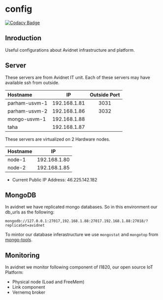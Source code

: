 # config

[![Codacy Badge](https://api.codacy.com/project/badge/Grade/c1930d244a884c23b4b2bedd4367a400)](https://www.codacy.com/app/avidnet/config?utm_source=github.com&amp;utm_medium=referral&amp;utm_content=Avidnet/config&amp;utm_campaign=Badge_Grade)

## Inroduction
Useful configurations about Avidnet infrastructure and platform.

## Server
These servers are from Avidnet IT unit. Each of these servers may have available ssh from outside.

| Hostname       | IP            | Outside Port |
|:-------------- |:-------------:|:------------:|
| parham-usvm-1  | 192.168.1.81  | 3031         |
| parham-usvm-2  | 192.168.1.86  | 3032         |
| mongo-usvm-1   | 192.168.1.88  |              |
| taha           | 192.168.1.87  |              |

These servers are virtualized on 2 Hardware nodes.

| Hostname | IP            |
|:---------|:-------------:|
| node-1   | 192.168.1.80  |
| node-2   | 192.168.1.85  |

- Current Public IP Address: 46.225.142.182

## MongoDB
In avidnet we have replicated mongo databases. So in this environment our db_urls as the following:

```
mongodb://127.0.0.1:27017,192.168.1.88:27017.192.168.1.88:27018/?replicaSet=avidnet
```

To mintor our database inferastructure we use `mongostat` and `mongotop` from [mongo-tools](https://github.com/mongodb/mongo-tools).

## Monitoring
In avidnet we monitor following component of I1820, our open source IoT Platform:

- Physical node (Load and FreeMem)
- Link component
- Vernemq broker
